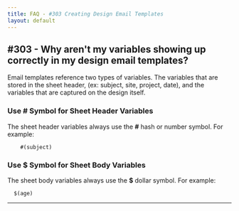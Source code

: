 ```yaml
---
title: FAQ - #303 Creating Design Email Templates
layout: default
---
```


## #303 - Why aren't my variables showing up correctly in my design email templates?

Email templates reference two types of variables. The variables that are stored in the sheet header, (ex: subject, site, project, date), and the variables that are captured on the design itself.

### Use # Symbol for Sheet Header Variables

The sheet header variables always use the <b>#</b> hash or number symbol. For example:

```
    #(subject)
```

### Use $ Symbol for Sheet Body Variables

The sheet body variables always use the <b>$</b> dollar symbol. For example:

```
  $(age)
```

<hr class="soften">
